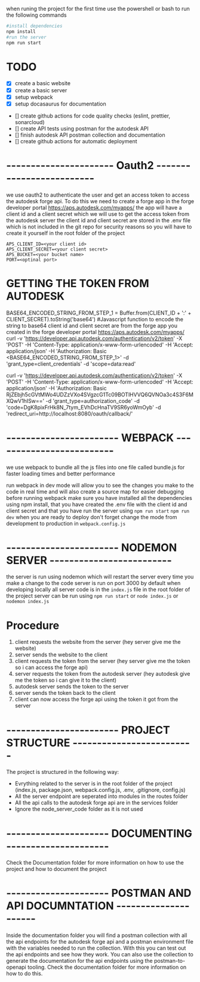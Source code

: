 when runing the project for the first time use the powershell or bash to run the following commands
```bash
#install dependencies
npm install
#run the server 
npm run start
```

# TODO
- [x] create a basic website
- [x] create a basic server
- [x] setup webpack
- [x] setup docasaurus for documentation
- [] create github actions for code quality checks (eslint, prettier, sonarcloud)
- [] create API tests using postman for the autodesk API
- [] finish autodesk API postman collection and documentation
- [] create github actions for automatic deployment


# ---------------------- Oauth2 -------------------------
we use oauth2 to authenticate the user and get an access token to access the autodesk forge api.
To do this we need to create a forge app in the forge developer portal https://aps.autodesk.com/myapps/
the app will have a client id and a client secret which we will use to get the access token from the autodesk server
the client id and client secret are stored in the .env file which is not included in the git repo for security reasons so you will have to create it yourself in the root folder of the project
```
APS_CLIENT_ID=<your client id>
APS_CLIENT_SECRET=<your client secret>
APS_BUCKET=<your bucket name>
PORT=<optinal port>
```

# GETTING THE TOKEN FROM AUTODESK

BASE64_ENCODED_STRING_FROM_STEP_1 = Buffer.from(CLIENT_ID + ':' + CLIENT_SECRET).toString('base64') #Javascript function to encode the string to base64
client id and client secret are from the forge app you created in the forge developer portal https://aps.autodesk.com/myapps/
curl -v 'https://developer.api.autodesk.com/authentication/v2/token'  -X 'POST'  -H 'Content-Type: application/x-www-form-urlencoded'  -H 'Accept: application/json'  -H 'Authorization: Basic <BASE64_ENCODED_STRING_FROM_STEP_1>'  -d 'grant_type=client_credentials'  -d 'scope=data:read'

curl -v 'https://developer.api.autodesk.com/authentication/v2/token'
     -X 'POST'
     -H 'Content-Type: application/x-www-form-urlencoded'
     -H 'Accept: application/json'
     -H 'Authorization: Basic RjZEbjh5cGVtMWo4UDZzVXo4SVgzcG1Tc09BOTlHVVQ6QVNOa3c4S3F6MXQwV1hISw=='  -d 'grant_type=authorization_code'
     -d 'code=DgK8pixFrHk8N_7tym_EVhDcHnaTV9SR6yoWmOyb'
     -d 'redirect_uri=http://localhost:8080/oauth/callback/'

# ----------------------- WEBPACK  -------------------------
 we use webpack to bundle all the js files into one file called bundle.js for faster loading times and better performance 

run webpack in dev mode will allow you to see the changes you make to the code in real time and will also create a source map for easier debugging
before running webpack make sure you have installed all the dependencies using npm install, that you have created the .env file with the client id and client secret and that you have run the server using `npm run start`
`npm run dev`
when you are ready to deploy don't forget change the mode from development to production in `webpack.config.js`

# ----------------------- NODEMON SERVER -------------------------
 the server is run using nodemon which will restart the server every time you make a change to the code
 server is run on port 3000 by default when developing locally
 all server code is in the `index.js` file in the root folder of the project
 server can be run using `npm run start` or `node index.js` or `nodemon index.js`

 # Procedure 
1. client requests the website from the server (hey server give me the website)
2. server sends the website to the client
3. client requests the token from the server (hey server give me the token so i can access the forge api)
4. server requests the token from the autodesk server (hey autodesk give me the token so i can give it to the client)
5. autodesk server sends the token to the server
6. server sends the token back to the client
7. client can now access the forge api using the token it got from the server


# ----------------------- PROJECT STRUCTURE -------------------------
The project is structured in the following way:
- Evrything related to the server is in the root folder of the project (index.js, package.json, webpack.config.js, .env, .gitignore, config.js)
- All the server endpoint are seperated into modules in the routes folder
- All the api calls to the autodesk forge api are in the services folder
- Ignore the node_server_code folder as it is not used


# --------------------- DOCUMENTING ---------------------
Check the Documentation folder for more information on how to use the project and how to document the project

# --------------------- POSTMAN AND API DOCUMNTATION ---------------------
Inside the documentation folder you will find a postman collection with all the api endpoints for the autodesk forge api and a postman environment file with the variables needed to run the collection. With this you can test out the api endpoints and see how they work. You can also use the collection to generate the documentation for the api endpoints using the postman-to-openapi tooling. Check the documentation folder for more information on how to do this.